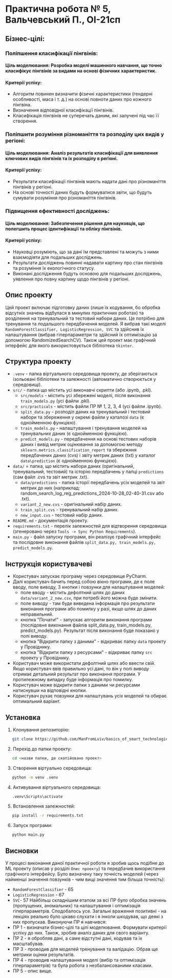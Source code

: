 # Практична робота № 5, Вальчевський П., ОІ-21сп

## Бізнес-цілі:
### Поліпшення класифікації пінгвінів:
#### Ціль моделювання: Розробка моделі машинного навчання, що точно класифікує пінгвінів за видами на основі фізичних характеристик.
#### Критерії успіху: 
- Алгоритм повинен визначити фізичні характеристики (гендерні особливості, маса і т. д.) на основі повноти даних про кожного пінгвіна.
- Визначення відповідної класифікації пінгвінів.
- Класифікація пінгвінів не суперечать даним, які залучені під час її створення.


### Поліпшити розуміння різноманіття та розподілу цих видів у регіоні:
#### Ціль моделювання: Аналіз результатів класифікації для виявлення ключових видів пінгвінів та їх розподілу в регіоні.
#### Критерії успіху: 
- Результати класифікації пінгвінів мають надати дані про різноманіття пінгвінів у регіоні. 
- На основі точності даних будуть формуватися звіти, що будуть сумувати розуміння про різноманіття пінгвінів.


### Підвищення ефективності досліджень:
#### Ціль моделювання: Забезпечення рішення для науковців, що полегшить процес ідентифікації та обліку пінгвінів.
#### Критерії успіху: 
- Науковці розуміють, що за дані їм представлені та можуть з ними взаємодіяти для подальших досліджень.
- Результати досліджень повинні надавати картину про стан пінгвінів та розуміння їх екологічного статусу.
- Виконані дослідження будуть основою для подальших досліджень, уявлення про повну картину щодо пінгвінів у регіоні.

## Опис проекту
Цей проект включає підготовку даних (лише їх кодування, бо обробка відсутніх значень відбулася в минулих практичних роботах) та розділення на тренувальний та тестовий набори даних. Це потрібно для тренування та подальшого передбачення моделей.
Я вибрав такі моделі `RandomForestClassifier, LogisticRegression, SVC` та здійснив їх налаштування (вибрав гіперпараметри та здійсний їх оптимізацію за допомогою RandomizedSearchCV).
Також цей проект має графічний інтерфейс для якого використовується бібліотека `tkinter`.

## Структура проекту
- `.venv` - папка віртуального середовища проекту, де зберігаються ізольовані бібліотеки та залежності (автоматично створюється у середовищі). 
- `src/` - папка що містить усі виконавчі скрипти (або .ipynb, .pkl).
  - `src/models` - містить усі збережені моделі, після виконання `train_models.py` (усі файли .pkl).
  - `src/practicals` - містить файли ПР № 1, 2, 3, 4 (усі файли .ipynb).
  - `split_data.py` - розподіл даних на тренувальний і тестовий набори та збереження у окремі файли у каталозі `data` (є однойменною функцією).
  - `train_models.py` - налаштування і тренування моделей на тренувальних даних (є однойменною функцією).
  - `predict_models.py` - передбачення на основі тестових наборів даних і вивід метрик оцінювання за допомогою методу `sklearn.metrics.classification_report` та збережння передбачених даних (cvs) і звіту метрик даних (txt) у каталог `data\prediction` (є однойменною функцією).
- `data/` = папка, що містить набори даних (оригінальний, тренувальний, тестовий) та історію передбачень у папці `predictions` (сам файл .cvs та звіт метрик .txt).
  - `data/predictions` - папка історії передбачень усіх моделей та звіт метрик до них (наприклад: random_search_log_reg_predictions_2024-10-28_02-40-31.csv або .txt).
  - `variant_2_new.cvs` - оригінальний набір даних.
  - `train_split.cvs` - тренувальний набір даних.
  - `new_input.cvs` - тестовий набір даних.
- `README.md` - документація проекту.
- `requirements.txt` - перелік залежностей для відтворення середовища (згенеровано через `Tools -> Sync Python Requirements`).
- `main.py` - файл запуску програми, він реалізує графічний інтерфейс та послідовне виконання файлів `split_data.py, train_models.py, predict_models.py`.

## Інструкція користувачеві
- Користувач запускає програму через середовище PyCharm.
- Далі користувач бачить перед собою вікно програми, де є поле вводу, поле виводу, 3 кнопки і повзунки для налаштування моделей:
  - поле вводу - містить дефолтний шлях до даних `data/variant_2_new.csv`, при потребі його можна буде змінити.
  - поле виводу - там буде виведена інформація про результати виконання програми або помилку у разі, якщо шлях до даних неправильний.
  - кнопка "Почати!" - запускає алгоритм виконання програми (послідовне виконання файлів split_data.py, train_models.py, predict_models.py). Результат після виконання буде показано у полі виводу.
  - кнопка "Відкрити папку з даними" - відкриває папку `data` проекту у Провіднику.
  - кнопка "Відкрити папку з ресурсами" - відкриває папку `src` проекту у Провіднику.
- Користувач може використати дефолтний шлях або ввести свій. Якщо користувач ввів правильно усі дані, то він у полі виводу отримає детальний результат про виконання програми. У протилежному випадку буде інформація про помилку.
- Користувач може відкрити папки з даними чи ресурсами натиснувши на відповідні кнопки.
- Користувач рухає повзунки для налаштувань усіх моделей та обирає оптимальний варіант.

## Установка
1. Клонування репозиторію:
```bash
   git clone https://github.com/ManFromLviv/basics_of_smart_technologies_and_systems_pr_1_to5
   ```
2. Перехід до папки проекту:
```bash
   cd <назви папки, де скопійовано проект>
```
3. Створення віртуально середовища:
```bash
   python -m venv .venv
```
4. Активування віртуального середовища:
```bash
   .venv\Scripts\activate
```
5. Встановлення залежностей:
```bash
   pip install -r requirements.txt
```
6. Запуск програми:
```bash
   python main.py
```

## Висновки
У процесі виконання даної практичної роботи я зробив щось подібне до ML проекту (описав у розділі `Опис проекту`) та передбачив використання графічного інтерфейсу.
Було визначену таку точність моделей (через найменші значення повзунків - чим вищі значення тим більша точність):
- `RandomForestClassifier` - 65
- `LogisticRegression` - 67
- `SVC`- 57
Найбільш складнішим етапом за всі ПР було обробка значень (пропущених, аномальних) та налаштування і оптимізація гіперпараметрів.
Сподобалось усе.
Загальні враження позитивні - на лекціях реально було цікаво слухати і я інколи шкодував, що деякі з них пропускав.
Виконуючи ПР я навчився:
- ПР 1 - визначати бізнес-цілі та цілі моделювання. Формувати критерії успіху до них. Також, зробив аналіз даних для свого варіанту.
- ПР 2 - я обробляв дані, а саме відстутні дані, кодував та їх масштабував.
- ПР 3 - проводив для моделей тренування та валідацію. Обрав ще метрики оцінки результатів.
- ПР 4 - проводив налаштування моделі (вибір та оптимізація гіперпараметрів) та була робота з незбалансованими класами.
- ПР 5 - опис вище.
